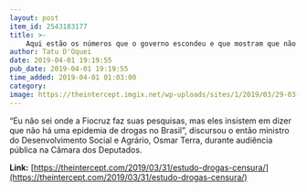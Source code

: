 ```yaml
---
layout: post
item_id: 2543183177
title: >-
    Aqui estão os números que o governo escondeu e que mostram que não há epidemia de drogas no Brasil
author: Tatu D'Oquei
date: 2019-04-01 19:19:55
pub_date: 2019-04-01 19:19:55
time_added: 2019-04-01 01:03:00
category: 
image: https://theintercept.imgix.net/wp-uploads/sites/1/2019/03/29-03-19-LUND-HEADER-1553889899.jpg?auto=compress%2Cformat&q=90&fit=crop&w=1200&h=800
---
```


“Eu não sei onde a Fiocruz faz suas pesquisas, mas eles insistem em dizer que não há uma epidemia de drogas no Brasil”, discursou o então ministro do Desenvolvimento Social e Agrário, Osmar Terra, durante audiência pública na Câmara dos Deputados.

**Link:** [https://theintercept.com/2019/03/31/estudo-drogas-censura/](https://theintercept.com/2019/03/31/estudo-drogas-censura/)

